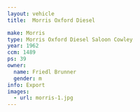 ```yaml
---
layout: vehicle
title:  Morris Oxford Diesel

make: Morris
type: Morris Oxford Diesel Saloon Cowley
year: 1962
ccm: 1489
ps: 39
owner:
  name: Friedl Brunner
  gender: m
info: Export
images:
  - url: morris-1.jpg
---
```


